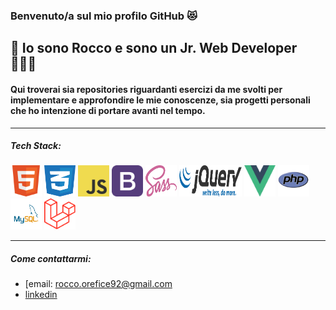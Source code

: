 ### Benvenuto/a sul mio profilo GitHub 😻

## 👋  Io sono Rocco e sono un Jr. Web Developer 🧑🏻‍💻

#### Qui troverai sia repositories riguardanti esercizi da me svolti per implementare e approfondire le mie conoscenze, sia progetti personali che ho intenzione di portare avanti nel tempo.

***

##### Tech Stack:
<span> <img src="/img/html.png" width="50" height="50" /> </span>
<span> <img src="/img/css.png" width="50" height="50" /> </span>
<span> <img src="/img/javascript.png" width="50" height="50" /> </span>
<span> <img src="/img/bootstrap.png" width="50" height="50" /> </span>
<span> <img src="/img/sass.png" width="50" height="50" /> </span>
<span> <img src="/img/jq.png" width="100" height="50" /> </span>
<span> <img src="/img/vuejs.png" width="50" height="50" /> </span>
<span> <img src="/img/php.png" width="50" height="50" /> </span>
<span> <img src="/img/mysql.png" width="50" height="50" /> </span>
<span> <img src="/img/laravel.png" width="50" height="50" /> </span>

***

##### Come contattarmi:
* [email: rocco.orefice92@gmail.com
* [linkedin](https://www.linkedin.com/in/rocco-orefice-1879aa168/)






